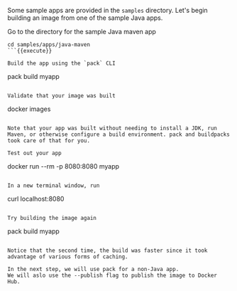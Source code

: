 Some sample apps are provided in the `samples` directory. Let's begin building an image from one of the sample Java apps.

Go to the directory for the sample Java maven app
```
cd samples/apps/java-maven
```{{execute}}

Build the app using the `pack` CLI
```
pack build myapp
```{{execute}}

Validate that your image was built
```
docker images
```{{execute}}

Note that your app was built without needing to install a JDK, run Maven, or otherwise configure a build environment. pack and buildpacks took care of that for you.

Test out your app
```
docker run --rm -p 8080:8080 myapp
```{{execute}}

In a new terminal window, run
```
curl localhost:8080
```{{execute}}

Try building the image again
```
pack build myapp
```{{execute}}

Notice that the second time, the build was faster since it took advantage of various forms of caching.

In the next step, we will use pack for a non-Java app.
We will aslo use the --publish flag to publish the image to Docker Hub.

